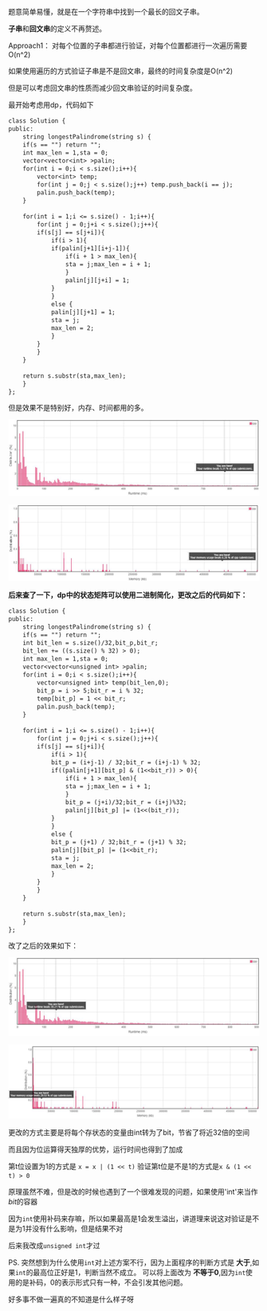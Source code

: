 题意简单易懂，就是在一个字符串中找到一个最长的回文子串。

**子串**和**回文串**的定义不再赘述。

Approach1：
对每个位置的子串都进行验证，对每个位置都进行一次遍历需要O(n^2)

如果使用遍历的方式验证子串是不是回文串，最终的时间复杂度是O(n^2)

但是可以考虑回文串的性质而减少回文串验证的时间复杂度。

最开始考虑用dp，代码如下

	class Solution {
	public:
	    string longestPalindrome(string s) {
		if(s == "") return "";
		int max_len = 1,sta = 0;
		vector<vector<int> >palin;
		for(int i = 0;i < s.size();i++){
		    vector<int> temp;
		    for(int j = 0;j < s.size();j++) temp.push_back(i == j);
		    palin.push_back(temp);
		}

		for(int i = 1;i <= s.size() - 1;i++){
		    for(int j = 0;j+i < s.size();j++){
			if(s[j] == s[j+i]){
			    if(i > 1){
				if(palin[j+1][i+j-1]){
				    if(i + 1 > max_len){
					sta = j;max_len = i + 1;
				    }
				    palin[j][j+i] = 1;
				}
			    }
			    else {
				palin[j][j+1] = 1;
				sta = j;
				max_len = 2;
			    }
			}
		    }
		}

		return s.substr(sta,max_len);
	    }
	};

但是效果不是特别好，内存、时间都用的多。

![first_runtime](first_runtime.jpg)

![first_memory](first_memory.jpg)

**后来查了一下，dp中的状态矩阵可以使用二进制简化，更改之后的代码如下：**

	class Solution {
	public:
	    string longestPalindrome(string s) {
		if(s == "") return "";
		int bit_len = s.size()/32,bit_p,bit_r;
		bit_len += ((s.size() % 32) > 0);
		int max_len = 1,sta = 0;
		vector<vector<unsigned int> >palin;
		for(int i = 0;i < s.size();i++){
		    vector<unsigned int> temp(bit_len,0);
		    bit_p = i >> 5;bit_r = i % 32;
		    temp[bit_p] = 1 << bit_r;
		    palin.push_back(temp);
		}

		for(int i = 1;i <= s.size() - 1;i++){
		    for(int j = 0;j+i < s.size();j++){
			if(s[j] == s[j+i]){
			    if(i > 1){
				bit_p = (i+j-1) / 32;bit_r = (i+j-1) % 32;
				if((palin[j+1][bit_p] & (1<<bit_r)) > 0){
				    if(i + 1 > max_len){
					sta = j;max_len = i + 1;
				    }
				    bit_p = (j+i)/32;bit_r = (i+j)%32;
				    palin[j][bit_p] |= (1<<(bit_r));
				}
			    }
			    else {
				bit_p = (j+1) / 32;bit_r = (j+1) % 32;
				palin[j][bit_p] |= (1<<bit_r);
				sta = j;
				max_len = 2;
			    }
			}
		    }
		}

		return s.substr(sta,max_len);
	    }
	};

改了之后的效果如下：

![second_runtime](second_runtime.jpg)

![second_memory](second_memory.jpg)

更改的方式主要是将每个存状态的变量由int转为了bit，节省了将近32倍的空间

而且因为位运算得天独厚的优势，运行时间也得到了加成

第t位设置为1的方式是 `x = x | (1 << t)` 验证第t位是不是1的方式是`x & (1 << t) > 0`

原理虽然不难，但是改的时候也遇到了一个很难发现的问题，如果使用'int'来当作*bit*的容器

因为`int`使用补码来存嘛，所以如果最高是1会发生溢出，讲道理来说这对验证是不是为1并没有什么影响，但是结果不对

后来我改成`unsigned int`才过

PS. 突然想到为什么使用`int`对上述方案不行，因为上面程序的判断方式是 **大于**,如果`int`的最高位正好是1，判断当然不成立。
可以将上面改为 **不等于0**,因为`int`使用的是补码，0的表示形式只有一种，不会引发其他问题。

好多事不做一遍真的不知道是什么样子呀

